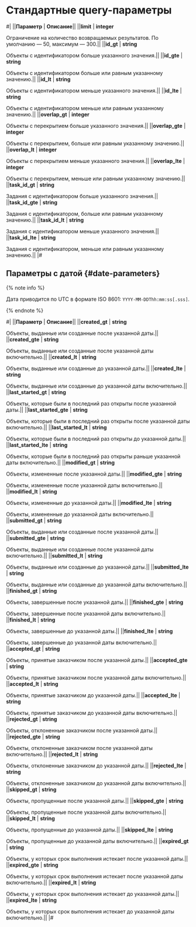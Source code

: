 # Стандартные query-параметры

#|
||**Параметр** | **Описание**||
||**limit** | **integer**

Ограничение на количество возвращаемых результатов. По умолчанию — 50, максимум — 300.||
||**id_gt** | **string**

Объекты с идентификатором больше указанного значения.||
||**id_gte** | **string**

Объекты с идентификатором больше или равным указанному значению.||
||**id_lt** | **string**

Объекты с идентификатором меньше указанного значения.||
||**id_lte** | **string**

Объекты с идентификатором меньше или равным указанному значению.||
||**overlap_gt** | **integer**

Объекты с перекрытием больше указанного значения.||
||**overlap_gte** | **integer**

Объекты с перекрытием, больше или равным указанному значению.||
||**overlap_lt** | **integer**

Объекты с перекрытием меньше указанного значения.||
||**overlap_lte** | **integer**

Объекты с перекрытием, меньше или равным указанному значению.||
||**task_id_gt** | **string**

Задания с идентификатором больше указанного значения.||
||**task_id_gte** | **string**

Задания с идентификатором, больше или равным указанному значению.||
||**task_id_lt** | **string**

Задания с идентификатором меньше указанного значения.||
||**task_id_lte** | **string**

Задания с идентификатором, меньше или равным указанному значению.||
|#

## Параметры с датой {#date-parameters}

{% note info %}

Дата приводится по UTC в формате ISO 8601: `YYYY-MM-DDThh:mm:ss[.sss]`.

{% endnote %}

#|
||**Параметр** | **Описание**||
||**created_gt** | **string**

Объекты, выданные или созданные после указанной даты.||
||**created_gte** | **string**

Объекты, выданные или созданные после указанной даты включительно.||
||**created_lt** | **string**

Объекты, выданные или созданные до указанной даты.||
||**created_lte** | **string**

Объекты, выданные или созданные до указанной даты включительно.||
||**last_started_gt** | **string**

Объекты, которые были в последний раз открыты после указанной даты.||
||**last_started_gte** | **string**

Объекты, которые были в последний раз открыты после указанной даты включительно.||
||**last_started_lt** | **string**

Объекты, которые были в последний раз открыты до указанной даты.||
||**last_started_lte** | **string**

Объекты, которые были в последний раз открыты раньше указанной даты включительно.||
||**modified_gt** | **string**

Объекты, измененные после указанной даты.||
||**modified_gte** | **string**

Объекты, измененные после указанной даты включительно.||
||**modified_lt** | **string**

Объекты, измененные до указанной даты.||
||**modified_lte** | **string**

Объекты, измененные до указанной даты включительно.||
||**submitted_gt** | **string**

Объекты, выданные или созданные после указанной даты.||
||**submitted_gte** | **string**

Объекты, выданные или созданные после указанной даты включительно.||
||**submitted_lt** | **string**

Объекты, выданные или созданные до указанной даты.||
||**submitted_lte** | **string**

Объекты, выданные или созданные до указанной даты включительно.||
||**finished_gt** | **string**

Объекты, завершенные после указанной даты.||
||**finished_gte** | **string**

Объекты, завершенные после указанной даты включительно.||
||**finished_lt** | **string**

Объекты, завершенные до указанной даты.||
||**finished_lte** | **string**

Объекты, завершенные до указанной даты включительно.||
||**accepted_gt** | **string**

Объекты, принятые заказчиком после указанной даты.||
||**accepted_gte** | **string**

Объекты, принятые заказчиком после указанной даты включительно.||
||**accepted_lt** | **string**

Объекты, принятые заказчиком до указанной даты.||
||**accepted_lte** | **string**

Объекты, принятые заказчиком до указанной даты включительно.||
||**rejected_gt** | **string**

Объекты, отклоненные заказчиком после указанной даты.||
||**rejected_gte** | **string**

Объекты, отклоненные заказчиком после указанной даты включительно.||
||**rejected_lt** | **string**

Объекты, отклоненные заказчиком до указанной даты.||
||**rejected_lte** | **string**

Объекты, отклоненные заказчиком до указанной даты включительно.||
||**skipped_gt** | **string**

Объекты, пропущенные после указанной даты.||
||**skipped_gte** | **string**

Объекты, пропущенные после указанной даты включительно.||
||**skipped_lt** | **string**

Объекты, пропущенные до указанной даты.||
||**skipped_lte** | **string**

Объекты, пропущенные до указанной даты включительно.||
||**expired_gt** | **string**

Объекты, у которых срок выполнения истекает после указанной даты.||
||**expired_gte** | **string**

Объекты, у которых срок выполнения истекает после указанной даты включительно.||
||**expired_lt** | **string**

Объекты, у которых срок выполнения истекает до указанной даты.||
||**expired_lte** | **string**

Объекты, у которых срок выполнения истекает до указанной даты включительно.||
|#